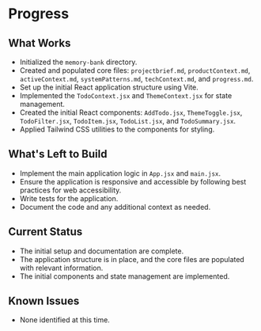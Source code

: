 # Progress

## What Works
- Initialized the `memory-bank` directory.
- Created and populated core files: `projectbrief.md`, `productContext.md`, `activeContext.md`, `systemPatterns.md`, `techContext.md`, and `progress.md`.
- Set up the initial React application structure using Vite.
- Implemented the `TodoContext.jsx` and `ThemeContext.jsx` for state management.
- Created the initial React components: `AddTodo.jsx`, `ThemeToggle.jsx`, `TodoFilter.jsx`, `TodoItem.jsx`, `TodoList.jsx`, and `TodoSummary.jsx`.
- Applied Tailwind CSS utilities to the components for styling.

## What's Left to Build
- Implement the main application logic in `App.jsx` and `main.jsx`.
- Ensure the application is responsive and accessible by following best practices for web accessibility.
- Write tests for the application.
- Document the code and any additional context as needed.

## Current Status
- The initial setup and documentation are complete.
- The application structure is in place, and the core files are populated with relevant information.
- The initial components and state management are implemented.

## Known Issues
- None identified at this time.
